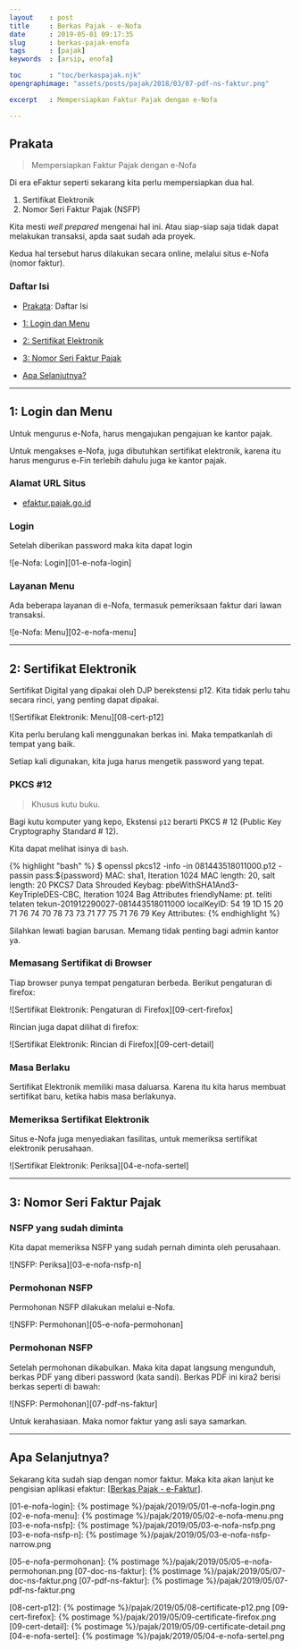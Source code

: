```yaml
---
layout    : post
title     : Berkas Pajak - e-Nofa
date      : 2019-05-01 09:17:35
slug      : berkas-pajak-enofa
tags      : [pajak]
keywords  : [arsip, enofa]

toc       : "toc/berkaspajak.njk"
opengraphimage: "assets/posts/pajak/2018/03/07-pdf-ns-faktur.png"

excerpt   : Mempersiapkan Faktur Pajak dengan e-Nofa

---
```


<a name="prakata"></a>

## Prakata

> Mempersiapkan Faktur Pajak dengan e-Nofa

Di era eFaktur seperti sekarang kita perlu mempersiapkan dua hal.

1. Sertifikat Elektronik
2. Nomor Seri Faktur Pajak (NSFP)

Kita mesti _well prepared_ mengenai hal ini.
Atau siap-siap saja tidak dapat melakukan transaksi,
apda saat sudah ada proyek.

Kedua hal tersebut harus dilakukan secara online,
melalui situs e-Nofa (nomor faktur).

### Daftar Isi

* [Prakata](#prakata): Daftar Isi

* [1: Login dan Menu](#menu)

* [2: Sertifikat Elektronik](#sertel)

* [3: Nomor Seri Faktur Pajak](#nsfp)

* [Apa Selanjutnya?](#selanjutnya)

-- -- --

<a name="menu"></a>

## 1: Login dan Menu

Untuk mengurus e-Nofa,
harus mengajukan pengajuan ke kantor pajak.

Untuk mengakses e-Nofa,
juga dibutuhkan sertifikat elektronik,
karena itu harus mengurus e-Fin
terlebih dahulu juga ke kantor pajak.

### Alamat URL Situs

* [efaktur.pajak.go.id](https://efaktur.pajak.go.id)

### Login

Setelah diberikan password maka kita dapat login

![e-Nofa: Login][01-e-nofa-login]

### Layanan Menu

Ada beberapa layanan di e-Nofa,
termasuk pemeriksaan faktur dari lawan transaksi.

![e-Nofa: Menu][02-e-nofa-menu]

-- -- --

<a name="sertel"></a>

## 2: Sertifikat Elektronik

Sertifikat Digital yang dipakai oleh DJP berekstensi p12.
Kita tidak perlu tahu secara rinci, yang penting dapat dipakai.

![Sertifikat Elektronik: Menu][08-cert-p12]

Kita perlu berulang kali menggunakan berkas ini.
Maka tempatkanlah di tempat yang baik.

Setiap kali digunakan, kita juga harus mengetik password yang tepat.

### PKCS #12

> Khusus kutu buku.

Bagi kutu komputer yang kepo,
Ekstensi `p12` berarti PKCS # 12
(Public Key Cryptography Standard # 12).

Kita dapat melihat isinya di `bash`.

{% highlight "bash" %}
$ openssl pkcs12 -info -in 081443518011000.p12 -passin pass:${password}
MAC: sha1, Iteration 1024
MAC length: 20, salt length: 20
PKCS7 Data
Shrouded Keybag: pbeWithSHA1And3-KeyTripleDES-CBC, Iteration 1024
Bag Attributes
    friendlyName: pt. teliti telaten tekun-201912290027-081443518011000
    localKeyID: 54 19 1D 15 20 71 76 74 70 78 73 73 71 77 75 71 76 79 
Key Attributes: <No Attributes>
{% endhighlight %}

Silahkan lewati bagian barusan.
Memang tidak penting bagi admin kantor ya.

### Memasang Sertifikat di Browser

Tiap browser punya tempat pengaturan berbeda.
Berikut pengaturan di firefox:

![Sertifikat Elektronik: Pengaturan di Firefox][09-cert-firefox]

Rincian juga dapat dilihat di firefox:

![Sertifikat Elektronik: Rincian di Firefox][09-cert-detail]

### Masa Berlaku

Sertifikat Elektronik memiliki masa daluarsa.
Karena itu kita harus membuat sertifikat baru,
ketika habis masa berlakunya.

### Memeriksa Sertifikat Elektronik

Situs e-Nofa juga menyediakan fasilitas,
untuk memeriksa sertifikat elektronik perusahaan.

![Sertifikat Elektronik: Periksa][04-e-nofa-sertel]

-- -- --

<a name="nsfp"></a>

## 3: Nomor Seri Faktur Pajak

### NSFP yang sudah diminta

Kita dapat memeriksa NSFP yang sudah pernah diminta oleh perusahaan.

![NSFP: Periksa][03-e-nofa-nsfp-n]

### Permohonan NSFP

Permohonan NSFP dilakukan melalui e-Nofa.

![NSFP: Permohonan][05-e-nofa-permohonan]

### Permohonan NSFP

Setelah permohonan dikabulkan.
Maka kita dapat langsung mengunduh,
berkas PDF yang diberi password (kata sandi).
Berkas PDF ini kira2 berisi berkas seperti di bawah:

![NSFP: Permohonan][07-pdf-ns-faktur]

Untuk kerahasiaan.
Maka nomor faktur yang asli saya samarkan.

-- -- --

<a name="selanjutnya"></a>

## Apa Selanjutnya?

Sekarang kita sudah siap dengan nomor faktur.
Maka kita akan lanjut ke pengisian aplikasi efaktur:
[[Berkas Pajak - e-Faktur][local-whats-next]].

[//]: <> ( -- -- -- links below -- -- -- )

[local-whats-next]:     /pajak/2019/05/03/berkas-pajak-efaktur.html

[01-e-nofa-login]:      {% postimage %}/pajak/2019/05/01-e-nofa-login.png
[02-e-nofa-menu]:       {% postimage %}/pajak/2019/05/02-e-nofa-menu.png
[03-e-nofa-nsfp]:       {% postimage %}/pajak/2019/05/03-e-nofa-nsfp.png
[03-e-nofa-nsfp-n]:     {% postimage %}/pajak/2019/05/03-e-nofa-nsfp-narrow.png

[05-e-nofa-permohonan]: {% postimage %}/pajak/2019/05/05-e-nofa-permohonan.png
[07-doc-ns-faktur]:     {% postimage %}/pajak/2019/05/07-doc-ns-faktur.png
[07-pdf-ns-faktur]:     {% postimage %}/pajak/2019/05/07-pdf-ns-faktur.png

[08-cert-p12]:          {% postimage %}/pajak/2019/05/08-certificate-p12.png
[09-cert-firefox]:      {% postimage %}/pajak/2019/05/09-certificate-firefox.png
[09-cert-detail]:       {% postimage %}/pajak/2019/05/09-certificate-detail.png
[04-e-nofa-sertel]:     {% postimage %}/pajak/2019/05/04-e-nofa-sertel.png
